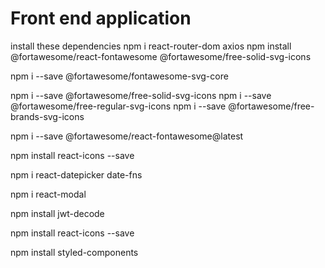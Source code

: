 # Front end application

install these dependencies 
npm i react-router-dom axios
npm install @fortawesome/react-fontawesome @fortawesome/free-solid-svg-icons


<!-- all these for icons -->
npm i --save @fortawesome/fontawesome-svg-core

npm i --save @fortawesome/free-solid-svg-icons
npm i --save @fortawesome/free-regular-svg-icons
npm i --save @fortawesome/free-brands-svg-icons

npm i --save @fortawesome/react-fontawesome@latest

npm install react-icons --save

npm i react-datepicker   date-fns

<!-- to create pop up -->
npm i react-modal

<!-- to decode the jwt -->
npm install jwt-decode

npm install react-icons --save

<!-- to do css for modal -->
npm install styled-components
